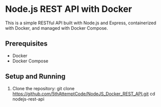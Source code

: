 # Node.js REST API with Docker

This is a simple RESTful API built with Node.js and Express, containerized with Docker, and managed with Docker Compose.

## Prerequisites

- Docker
- Docker Compose

## Setup and Running

1. Clone the repository:
   git clone https://github.com/5thAttemptCode/NodeJS_Docker_REST_API.git
   cd nodejs-rest-api
